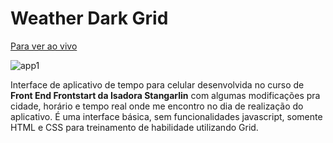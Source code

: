 # Weather Dark Grid
[Para ver ao vivo](https://coderandressa.github.io/Weather-grid/)

![app1](https://user-images.githubusercontent.com/79290110/129654200-04f8ba67-d974-42a3-81ec-fef8b75b9cbf.jpg)


Interface de aplicativo de tempo para celular desenvolvida no curso de **Front End Frontstart da Isadora Stangarlin** com algumas modificações pra cidade, horário e tempo real onde me encontro no dia de realização do aplicativo. É uma interface básica, sem funcionalidades javascript, somente HTML e CSS para treinamento de habilidade utilizando Grid.
